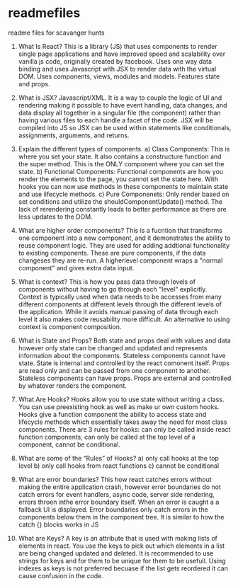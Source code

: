 # readmefiles
readme files for scavanger hunts



1) What Is React?
  This is a library (JS) that uses components to render single page applications and have improved
  speed and scalability over vanilla js code, originally created by facebook. Uses one way data binding
  and uses Javascript with JSX to render data with the virtual DOM. Uses components, views, modules
  and models. Features state and props.
	
2) What is JSX?
  Javascript/XML. It is a way to couple the logic of UI and rendering making it possible to have event
  handling, data changes, and data display all together in a singular file (the component) rather than
  having various files to each handle a facet of the code. JSX will be compiled into JS so JSX can be used
  within statements like conditionals, assignments, arguments, and returns.
	
3) Explain the different types of components.
   a) Class Components: This is where you set your state. It also contains a constructure function and
      the super method. This is the ONLY component where you can set the state.
   b) Functional Components: Functional components are how you render the elements to the page, you 
      cannot set the state here. With hooks you can now use methods in these components to maintain state
      and use lifecycle methods.
   c) Pure Componenets: Only render based on set conditions and utilize the shouldComponentUpdate() method.
      The lack of rerendering constantly leads to better performance as there are less updates to the DOM.
	
4) What are higher order components?
  This is a fucntion that transforms one component into a new component, and it demonstrates the ability to 
  reuse component logic. They are used for adding addtional functionality to existing components. These are
  pure components, if the data changeses they are re-run. A higherlevel component wraps a "normal component"
  and gives extra data input.
	
5) What is context?
  This is how you pass data through levels of components without having to go through each "level" explicitly.
  Context is typically used when data needs to be accesses from many different components at different levels
  through the different levels of the application. While it avoids manual passing of data through each level
  it also makes code reusability more difficult. An alternative to using context is component composition.
	
6) What is State and Props?
  Both state and props deal with values and data however only state can be changed and updated and represents
  information about the components. Stateless components cannot have state. State is internal and controlled by 
  the react comonent itself.
  Props are read only and can be passed from one component to another. Stateless components can have props.
  Props are external and controlled by whatever renders the component.
	
7) What Are Hooks?
  Hooks allow you to use state without writing a class. You can use preexisting hook as well as make ur own
  custom hooks. Hooks give a function component the ability to access state and lifecycle methods which
  essentially takes away the need for most class components. There are 3 rules for hooks: can only be called
  inside react function components, can only be called at the top level of a component, cannot be conditional.
	
8) What are some of the “Rules” of Hooks?
  a) only call hooks at the top level
  b) only call hooks from react functions
  c) cannot be conditional
	
9) What are error boundaries?
  This how react catches errors without making the entire application crash, however error boundaries do not
  catch errors for event handlers, async code, server side rendering, errors throen inthe error boundary itself.
  When an error is caught a a fallback UI is displayed. Error boundaries only catch errors in the components below
  them in the component tree. It is similar to how the catch {} blocks works in JS
	
10) What are Keys?
  A key is an attribute that is used with making lists of elements in react. You use the keys to pick out which 
  elements in a list are being changed updated and deleted. It is recommended to use strings for keys and for them
  to be unique for them to be usefull. Using indexes as keys is not preferred becuase if the list gets reordered it can 
  cause confusion in the code.


  
